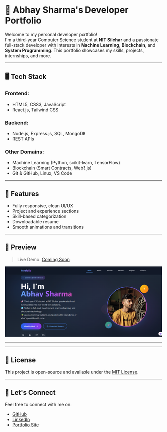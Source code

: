 # 🚀 Abhay Sharma's Developer Portfolio

Welcome to my personal developer portfolio!  
I'm a third-year Computer Science student at **NIT Silchar** and a passionate full-stack developer with interests in **Machine Learning**, **Blockchain**, and **System Programming**. This portfolio showcases my skills, projects, internships, and more.

---

## 🖥️ Tech Stack

### Frontend:
- HTML5, CSS3, JavaScript
- React.js, Tailwind CSS

### Backend:
- Node.js, Express.js, SQL, MongoDB
- REST APIs

### Other Domains:
- Machine Learning (Python, scikit-learn, TensorFlow)
- Blockchain (Smart Contracts, Web3.js)
- Git & GitHub, Linux, VS Code

---

## 📁 Features

- Fully responsive, clean UI/UX
- Project and experience sections
- Skill-based categorization
- Downloadable resume
- Smooth animations and transitions

---

## 📸 Preview

> Live Demo: [Coming Soon](#)

![Screenshot](./public/Portfolio.png) <!-- Replace with an actual screenshot if available -->

---

---

## 📜 License

This project is open-source and available under the [MIT License](LICENSE).

---

## 🙌 Let's Connect

Feel free to connect with me on:

- [GitHub](https://github.com/Abhay-2309)
- [LinkedIn](https://www.linkedin.com/in/abhay-sharma2309/)
- [Portfolio Site](https://abhay-2309.github.io/Updated_portfolio/) <!-- Update if hosted -->

